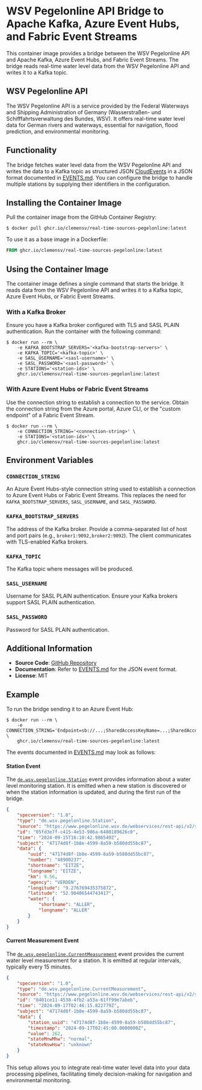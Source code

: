# WSV Pegelonline API Bridge to Apache Kafka, Azure Event Hubs, and Fabric Event Streams

This container image provides a bridge between the WSV Pegelonline API and
Apache Kafka, Azure Event Hubs, and Fabric Event Streams. The bridge reads
real-time water level data from the WSV Pegelonline API and writes it to a Kafka
topic.

## WSV Pegelonline API

The WSV Pegelonline API is a service provided by the Federal Waterways and
Shipping Administration of Germany (Wasserstraßen- und Schifffahrtsverwaltung
des Bundes, WSV). It offers real-time water level data for German rivers and
waterways, essential for navigation, flood prediction, and environmental
monitoring.

## Functionality

The bridge fetches water level data from the WSV Pegelonline API and writes the
data to a Kafka topic as structured JSON [CloudEvents](https://cloudevents.io/)
in a JSON format documented in [EVENTS.md](EVENTS.md). You can configure the
bridge to handle multiple stations by supplying their identifiers in the
configuration.

## Installing the Container Image

Pull the container image from the GitHub Container Registry:

```shell
$ docker pull ghcr.io/clemensv/real-time-sources-pegelonline:latest
```

To use it as a base image in a Dockerfile:

```dockerfile
FROM ghcr.io/clemensv/real-time-sources-pegelonline:latest
```

## Using the Container Image

The container image defines a single command that starts the bridge. It reads
data from the WSV Pegelonline API and writes it to a Kafka topic, Azure Event
Hubs, or Fabric Event Streams.

### With a Kafka Broker

Ensure you have a Kafka broker configured with TLS and SASL PLAIN
authentication. Run the container with the following command:

```shell
$ docker run --rm \
    -e KAFKA_BOOTSTRAP_SERVERS='<kafka-bootstrap-servers>' \
    -e KAFKA_TOPIC='<kafka-topic>' \
    -e SASL_USERNAME='<sasl-username>' \
    -e SASL_PASSWORD='<sasl-password>' \
    -e STATIONS='<station-ids>' \
    ghcr.io/clemensv/real-time-sources-pegelonline:latest
```

### With Azure Event Hubs or Fabric Event Streams

Use the connection string to establish a connection to the service. Obtain the
connection string from the Azure portal, Azure CLI, or the "custom endpoint" of
a Fabric Event Stream.

```shell
$ docker run --rm \
    -e CONNECTION_STRING='<connection-string>' \
    -e STATIONS='<station-ids>' \
    ghcr.io/clemensv/real-time-sources-pegelonline:latest
```

## Environment Variables

### `CONNECTION_STRING`

An Azure Event Hubs-style connection string used to establish a connection to
Azure Event Hubs or Fabric Event Streams. This replaces the need for
`KAFKA_BOOTSTRAP_SERVERS`, `SASL_USERNAME`, and `SASL_PASSWORD`.

### `KAFKA_BOOTSTRAP_SERVERS`

The address of the Kafka broker. Provide a comma-separated list of host and port
pairs (e.g., `broker1:9092,broker2:9092`). The client communicates with
TLS-enabled Kafka brokers.

### `KAFKA_TOPIC`

The Kafka topic where messages will be produced.

### `SASL_USERNAME`

Username for SASL PLAIN authentication. Ensure your Kafka brokers support SASL
PLAIN authentication.

### `SASL_PASSWORD`

Password for SASL PLAIN authentication.

## Additional Information

- **Source Code**: [GitHub Repository](https://github.com/clemensv/real-time-sources/tree/main/pegelonline)
- **Documentation**: Refer to [EVENTS.md](EVENTS.md) for the JSON event format.
- **License**: MIT

## Example

To run the bridge sending it to an Azure Event Hub:

```shell
$ docker run --rm \
    -e CONNECTION_STRING='Endpoint=sb://...;SharedAccessKeyName=...;SharedAccessKey=...;EntityPath=...' \
    ghcr.io/clemensv/real-time-sources-pegelonline:latest
```

The events documented in [EVENTS.md](EVENTS.md) may look as follows:

#### Station Event

The [`de.wsv.pegelonline.Station`](EVENTS.md#message-dewsvpegelonlinestation) event provides information about a water level monitoring station. It is emitted when a new station is discovered or when the station information is updated, and during the first run of the bridge.

```JSON
{
    "specversion": "1.0",
    "type": "de.wsv.pegelonline.Station",
    "source": "https://www.pegelonline.wsv.de/webservices/rest-api/v2/stations/EITZE",
    "id": "05fd3e7f-c415-4e53-986a-6480189626c0",
    "time": "2024-09-15T16:10:42.986549Z",
    "subject": "47174d8f-1b8e-4599-8a59-b580dd55bc87",
    "data": {
        "uuid": "47174d8f-1b8e-4599-8a59-b580dd55bc87",
        "number": "48900237",
        "shortname": "EITZE",
        "longname": "EITZE",
        "km": 9.56,
        "agency": "VERDEN",
        "longitude": "9.276769435375872",
        "latitude": "52.90406544743417",
        "water": {
            "shortname": "ALLER",
            "longname": "ALLER"
        }
    }
}
```	

#### Current Measurement Event

The [`de.wsv.pegelonline.CurrentMeasurement`](EVENTS.md#message-dewsvpegelonlinecurrentmeasurement) event provides the current water level measurement for a station. It is emitted at regular intervals, typically every 15 minutes.

```JSON
{
    "specversion": "1.0",
    "type": "de.wsv.pegelonline.CurrentMeasurement",
    "source": "https://www.pegelonline.wsv.de/webservices/rest-api/v2/stations/47174d8f-1b8e-4599-8a59-b580dd55bc87/W/currentmeasurement.json",
    "id": "8401ce11-4538-4fb2-a53a-61ff99e7abeb",
    "time": "2024-09-17T02:46:15.822779Z",
    "subject": "47174d8f-1b8e-4599-8a59-b580dd55bc87",
    "data": {
        "station_uuid": "47174d8f-1b8e-4599-8a59-b580dd55bc87",
        "timestamp": "2024-09-17T02:45:00.0000000Z",
        "value": 262,
        "stateMnwMhw": "normal",
        "stateNswHsw": "unknown"
    }
}
```	

This setup allows you to integrate real-time water level data into your data processing pipelines, facilitating timely decision-making for navigation and environmental monitoring.

